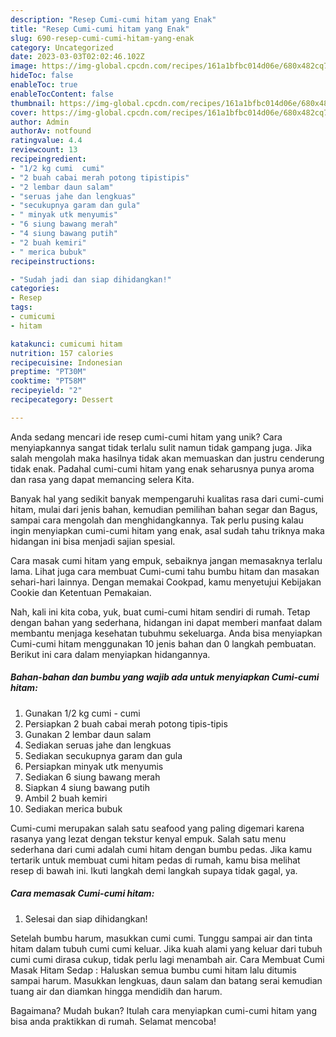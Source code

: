```yaml
---
description: "Resep Cumi-cumi hitam yang Enak"
title: "Resep Cumi-cumi hitam yang Enak"
slug: 690-resep-cumi-cumi-hitam-yang-enak
category: Uncategorized
date: 2023-03-03T02:02:46.102Z
image: https://img-global.cpcdn.com/recipes/161a1bfbc014d06e/680x482cq70/cumi-cumi-hitam-foto-resep-utama.jpg
hideToc: false
enableToc: true
enableTocContent: false
thumbnail: https://img-global.cpcdn.com/recipes/161a1bfbc014d06e/680x482cq70/cumi-cumi-hitam-foto-resep-utama.jpg
cover: https://img-global.cpcdn.com/recipes/161a1bfbc014d06e/680x482cq70/cumi-cumi-hitam-foto-resep-utama.jpg
author: Admin
authorAv: notfound
ratingvalue: 4.4
reviewcount: 13
recipeingredient:
- "1/2 kg cumi  cumi"
- "2 buah cabai merah potong tipistipis"
- "2 lembar daun salam"
- "seruas jahe dan lengkuas"
- "secukupnya garam dan gula"
- " minyak utk menyumis"
- "6 siung bawang merah"
- "4 siung bawang putih"
- "2 buah kemiri"
- " merica bubuk"
recipeinstructions:

- "Sudah jadi dan siap dihidangkan!"
categories:
- Resep
tags:
- cumicumi
- hitam

katakunci: cumicumi hitam 
nutrition: 157 calories
recipecuisine: Indonesian
preptime: "PT30M"
cooktime: "PT58M"
recipeyield: "2"
recipecategory: Dessert

---
```





Anda sedang mencari ide resep cumi-cumi hitam yang unik? Cara menyiapkannya sangat tidak terlalu sulit namun tidak gampang juga. Jika salah mengolah maka hasilnya tidak akan memuaskan dan justru cenderung tidak enak. Padahal cumi-cumi hitam yang enak seharusnya punya aroma dan rasa yang dapat memancing selera Kita.





Banyak hal yang sedikit banyak mempengaruhi kualitas rasa dari cumi-cumi hitam, mulai dari jenis bahan, kemudian pemilihan bahan segar dan Bagus, sampai cara mengolah dan menghidangkannya. Tak perlu pusing kalau ingin menyiapkan cumi-cumi hitam yang enak,      asal sudah tahu triknya maka hidangan ini bisa menjadi sajian spesial.














Cara masak cumi hitam yang empuk, sebaiknya jangan memasaknya terlalu lama. Lihat juga cara membuat Cumi-cumi tahu bumbu hitam dan masakan sehari-hari lainnya. Dengan memakai Cookpad, kamu menyetujui Kebijakan Cookie dan Ketentuan Pemakaian.






Nah, kali ini kita coba, yuk, buat cumi-cumi hitam sendiri di rumah. Tetap dengan bahan yang sederhana, hidangan ini dapat memberi manfaat dalam membantu menjaga kesehatan tubuhmu sekeluarga. Anda bisa menyiapkan Cumi-cumi hitam menggunakan 10 jenis bahan dan 0 langkah pembuatan. Berikut ini cara dalam menyiapkan hidangannya.

<!--inarticleads1-->

##### Bahan-bahan dan bumbu yang wajib ada untuk menyiapkan Cumi-cumi hitam:

1. Gunakan 1/2 kg cumi - cumi
1. Persiapkan 2 buah cabai merah potong tipis-tipis
1. Gunakan 2 lembar daun salam
1. Sediakan seruas jahe dan lengkuas
1. Sediakan secukupnya garam dan gula
1. Persiapkan  minyak utk menyumis
1. Sediakan 6 siung bawang merah
1. Siapkan 4 siung bawang putih
1. Ambil 2 buah kemiri
1. Sediakan  merica bubuk


Cumi-cumi merupakan salah satu seafood yang paling digemari karena rasanya yang lezat dengan tekstur kenyal empuk. Salah satu menu sederhana dari cumi adalah cumi hitam dengan bumbu pedas. Jika kamu tertarik untuk membuat cumi hitam pedas di rumah, kamu bisa melihat resep di bawah ini. Ikuti langkah demi langkah supaya tidak gagal, ya. 

<!--inarticleads2-->

##### Cara memasak Cumi-cumi hitam:


1. Selesai dan siap dihidangkan!

Setelah bumbu harum, masukkan cumi cumi. Tunggu sampai air dan tinta hitam dalam tubuh cumi cumi keluar. Jika kuah alami yang keluar dari tubuh cumi cumi dirasa cukup, tidak perlu lagi menambah air. Cara Membuat Cumi Masak Hitam Sedap : Haluskan semua bumbu cumi hitam lalu ditumis sampai harum. Masukkan lengkuas, daun salam dan batang serai kemudian tuang air dan diamkan hingga mendidih dan harum. 

Bagaimana? Mudah bukan? Itulah cara menyiapkan cumi-cumi hitam yang bisa anda praktikkan di rumah. Selamat mencoba!
